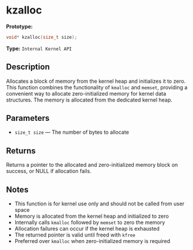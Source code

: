 kzalloc
=======

**Prototype:**

```c
void* kzalloc(size_t size);
```

**Type:** `Internal Kernel API`

Description
-----------

Allocates a block of memory from the kernel heap and initializes it to zero. This function combines the functionality of `kmalloc` and `memset`, providing a convenient way to allocate zero-initialized memory for kernel data structures. The memory is allocated from the dedicated kernel heap.

Parameters
----------

*   `size_t size` — The number of bytes to allocate

Returns
-------

Returns a pointer to the allocated and zero-initialized memory block on success, or NULL if allocation fails.

Notes
-----

- This function is for kernel use only and should not be called from user space
- Memory is allocated from the kernel heap and initialized to zero
- Internally calls `kmalloc` followed by `memset` to zero the memory
- Allocation failures can occur if the kernel heap is exhausted
- The returned pointer is valid until freed with `kfree`
- Preferred over `kmalloc` when zero-initialized memory is required
